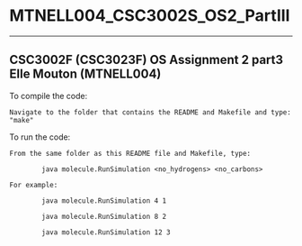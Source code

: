 # MTNELL004_CSC3002S_OS2_PartIII

----------------------------------------------------------------
CSC3002F (CSC3023F) OS Assignment 2 part3
Elle Mouton (MTNELL004)
----------------------------------------------------------------

To compile the code:
	
	Navigate to the folder that contains the README and Makefile and type: "make"

To run the code:
	
	From the same folder as this README file and Makefile, type:

			java molecule.RunSimulation <no_hydrogens> <no_carbons>

	For example:

			java molecule.RunSimulation 4 1

			java molecule.RunSimulation 8 2

			java molecule.RunSimulation 12 3
